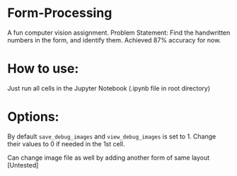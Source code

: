 # Form-Processing
A fun computer vision assignment.
Problem Statement: Find the handwritten numbers in the form, and identify them.
Achieved 87% accuracy for now.

# How to use:
Just run all cells in the Jupyter Notebook (.ipynb file in root directory)

# Options:
By default `save_debug_images` and `view_debug_images` is set to 1.
Change their values to 0 if needed in the 1st cell.

Can change image file as well by adding another form of same layout [Untested]
